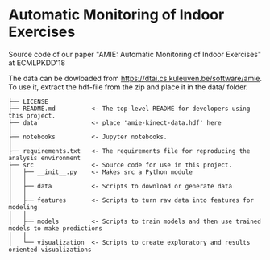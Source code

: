 # Automatic Monitoring of Indoor Exercises
Source code of our paper "AMIE: Automatic Monitoring of Indoor Exercises" at ECMLPKDD'18

The data can be dowloaded from https://dtai.cs.kuleuven.be/software/amie.
To use it, extract the hdf-file from the zip and place it in the data/ folder.


    ├── LICENSE
    ├── README.md          <- The top-level README for developers using this project.
    ├── data               <- place 'amie-kinect-data.hdf' here
    │
    ├── notebooks          <- Jupyter notebooks.
    │
    ├── requirements.txt   <- The requirements file for reproducing the analysis environment
    ├── src                <- Source code for use in this project.
    │   ├── __init__.py    <- Makes src a Python module
    │   │
    │   ├── data           <- Scripts to download or generate data
    │   │
    │   ├── features       <- Scripts to turn raw data into features for modeling
    │   │
    │   ├── models         <- Scripts to train models and then use trained models to make predictions
    │   │
    │   └── visualization  <- Scripts to create exploratory and results oriented visualizations
